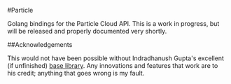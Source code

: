 #Particle

Golang bindings for the Particle Cloud API. This is a work in progress, but will be released and properly documented very shortly.

##Acknowledgements 

This would not have been possible without Indradhanush Gupta's excellent (if unfinished) [base library](https://github.com/indradhanush/spark-cloud-golang). Any innovations and features that work are to his credit; anything that goes wrong is my fault.

